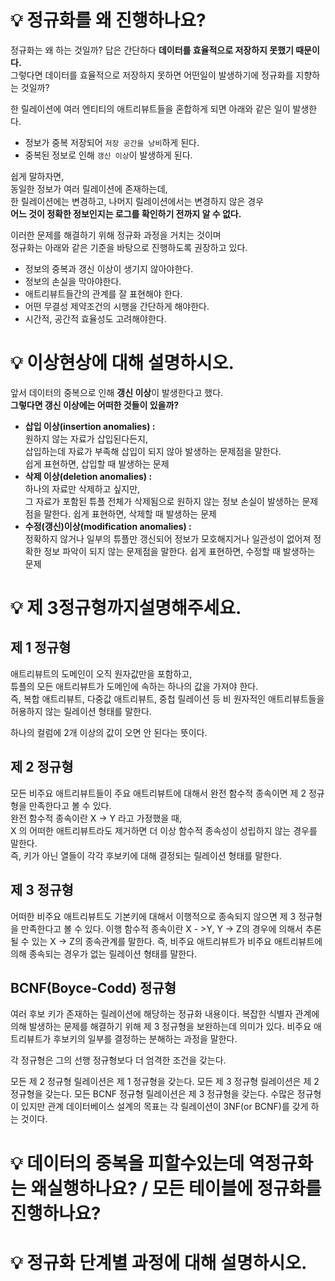 # 💡 정규화를 왜 진행하나요?
 
정규화는 왜 하는 것일까? 답은 간단하다 **데이터를 효율적으로 저장하지 못했기 때문이다.**             
그렇다면 데이터를 효율적으로 저장하지 못하면 어떤일이 발생하기에 정규화를 지향하는 것일까?         
           
한 릴레이션에 여러 엔티티의 애트리뷰트들을 혼합하게 되면 아래와 같은 일이 발생한다.        
          
* 정보가 중복 저장되어 `저장 공간을 낭비`하게 된다. 
* 중복된 정보로 인해 `갱신 이상`이 발생하게 된다. 
                   
쉽게 말하자면,     
동일한 정보가 여러 릴레이션에 존재하는데,      
한 릴레이션에는 변경하고, 나머지 릴레이션에서는 변경하지 않은 경우        
**어느 것이 정확한 정보인지는 로그를 확인하기 전까지 알 수 없다.**         
              
이러한 문제를 해결하기 위해 정규화 과정을 거치는 것이며           
정규화는 아래와 같은 기준을 바탕으로 진행하도록 권장하고 있다.        
      
* 정보의 중복과 갱신 이상이 생기지 않아야한다.     
* 정보의 손실을 막아야한다.   
* 애트리뷰트들간의 관계를 잘 표현해야 한다.  
* 어떤 무결성 제약조건의 시행을 간단하게 해야한다.   
* 시간적, 공간적 효율성도 고려해야한다.   
       
 # 💡 이상현상에 대해 설명하시오.
     
앞서 데이터의 중복으로 인해 **갱신 이상**이 발생한다고 했다.            
**그렇다면 갱신 이상에는 어떠한 것들이 있을까?**               
* **삽입 이상(insertion anomalies) :**   
  원하지 않는 자료가 삽입된다든지,   
  삽입하는데 자료가 부족해 삽입이 되지 않아 발생하는 문제점을 말한다.  
  쉽게 표현하면, 삽입할 때 발생하는 문제
* **삭제 이상(deletion anomalies) :**   
  하나의 자료만 삭제하고 싶지만,   
  그 자료가 포함된 튜플 전체가 삭제됨으로 원하지 않는 정보 손실이 발생하는 문제점을 말한다.
  쉽게 표현하면, 삭제할 때 발생하는 문제
* **수정(갱신)이상(modification anomalies) :**   
  정확하지 않거나 일부의 튜플만 갱신되어 정보가 모호해지거나 일관성이 없어져 정확한 정보 파악이 되지 않는 문제점을 말한다.
  쉽게 표현하면, 수정할 때 발생하는 문제
    
# 💡 제 3정규형까지설명해주세요.
## 제 1 정규형   
애트리뷰트의 도메인이 오직 원자값만을 포함하고,     
튜플의 모든 애트리뷰트가 도메인에 속하는 하나의 값을 가져야 한다.      
즉, 복합 애트리뷰트, 다중값 애트리뷰트, 중첩 릴레이션 등 비 원자적인 애트리뷰트들을 허용하지 않는 릴레이션 형태를 말한다.   
          
하나의 컬럼에 2개 이상의 값이 오면 안 된다는 뜻이다.    
    
## 제 2 정규형   
모든 비주요 애트리뷰트들이 주요 애트리뷰트에 대해서 완전 함수적 종속이면 제 2 정규형을 만족한다고 볼 수 있다.      
완전 함수적 종속이란 X -> Y 라고 가정했을 때,          
X 의 어떠한 애트리뷰트라도 제거하면 더 이상 함수적 종속성이 성립하지 않는 경우를 말한다.      
즉, 키가 아닌 열들이 각각 후보키에 대해 결정되는 릴레이션 형태를 말한다.       




## 제 3 정규형
어떠한 비주요 애트리뷰트도 기본키에 대해서 이행적으로 종속되지 않으면 제 3 정규형을 만족한다고 볼 수 있다. 이행 함수적 종속이란 X - >Y, Y -> Z의 경우에 의해서 추론될 수 있는 X -> Z의 종속관계를 말한다. 즉, 비주요 애트리뷰트가 비주요 애트리뷰트에 의해 종속되는 경우가 없는 릴레이션 형태를 말한다.

## BCNF(Boyce-Codd) 정규형
여러 후보 키가 존재하는 릴레이션에 해당하는 정규화 내용이다. 복잡한 식별자 관계에 의해 발생하는 문제를 해결하기 위해 제 3 정규형을 보완하는데 의미가 있다. 비주요 애트리뷰트가 후보키의 일부를 결정하는 분해하는 과정을 말한다.

각 정규형은 그의 선행 정규형보다 더 엄격한 조건을 갖는다.

모든 제 2 정규형 릴레이션은 제 1 정규형을 갖는다.
모든 제 3 정규형 릴레이션은 제 2 정규형을 갖는다.
모든 BCNF 정규형 릴레이션은 제 3 정규형을 갖는다.
수많은 정규형이 있지만 관계 데이터베이스 설계의 목표는 각 릴레이션이 3NF(or BCNF)를 갖게 하는 것이다.


# 💡 데이터의 중복을 피할수있는데 역정규화는 왜실행하나요? / 모든 테이블에 정규화를 진행하나요?
# 💡 정규화 단계별 과정에 대해 설명하시오.
